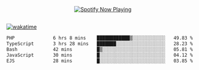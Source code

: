 

<p align="center">
  <a href="https://open.spotify.com/user/31ljmyymhthokwewwcd6dsdmvprm" target="_blank"><img src="https://novatorem-psi-rosy.vercel.app/api/spotify" alt="Spotify Now Playing"/></a>
</p>

##

[![wakatime](https://wakatime.com/badge/user/87646243-158a-4241-a3cb-668e1fa2dbb8.svg)](https://wakatime.com/@87646243-158a-4241-a3cb-668e1fa2dbb8)
<!--START_SECTION:waka-->

```txt
PHP              6 hrs 8 mins    ████████████▒░░░░░░░░░░░░   49.83 %
TypeScript       3 hrs 28 mins   ███████░░░░░░░░░░░░░░░░░░   28.23 %
Bash             42 mins         █▒░░░░░░░░░░░░░░░░░░░░░░░   05.81 %
JavaScript       30 mins         █░░░░░░░░░░░░░░░░░░░░░░░░   04.12 %
EJS              28 mins         █░░░░░░░░░░░░░░░░░░░░░░░░   03.85 %
```

<!--END_SECTION:waka-->
